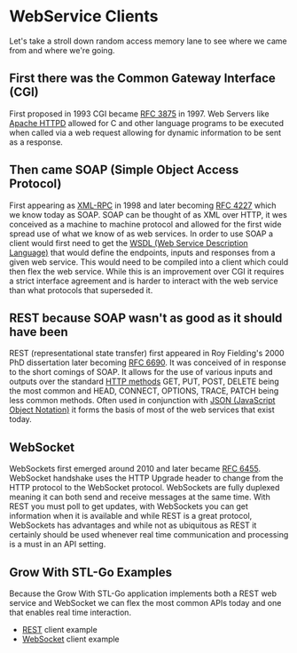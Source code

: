 # WebService Clients

Let's take a stroll down random access memory lane to see where we came from and where we're going.

## First there was the Common Gateway Interface (CGI)

First proposed in 1993 CGI became [RFC 3875](https://datatracker.ietf.org/doc/html/rfc3875) in 1997.  Web Servers like [Apache HTTPD](https://httpd.apache.org/) allowed for C and other language programs to be executed when called via a web request allowing for dynamic information to be sent as a response.

## Then came SOAP (Simple Object Access Protocol)

First appearing as [XML-RPC](https://en.wikipedia.org/wiki/XML-RPC) in 1998 and later becoming [RFC 4227](https://datatracker.ietf.org/doc/html/rfc4227) which we know today as SOAP.  SOAP can be thought of as XML over HTTP, it wes conceived as a machine to machine protocol and allowed for the first wide spread use of what we know of as web services.  In order to use SOAP a client would first need to get the [WSDL (Web Service Description Language)](https://www.w3schools.com/xml/xml_wsdl.asp) that would define the endpoints, inputs and responses from a given web service.  This would need to be compiled into a client which could then flex the web service.  While this is an improvement over CGI it requires a strict interface agreement and is harder to interact with the web service than what protocols that superseded it.

## REST because SOAP wasn't as good as it should have been

REST (representational state transfer) first appeared in Roy Fielding's 2000 PhD dissertation later becoming [RFC 6690](https://datatracker.ietf.org/doc/html/rfc6690).  It was conceived of in response to the short comings of SOAP.  It allows for the use of various inputs and outputs over the standard [HTTP methods](https://developer.mozilla.org/en-US/docs/Web/HTTP/Methods) GET, PUT, POST, DELETE being the most common and HEAD, CONNECT, OPTIONS, TRACE, PATCH being less common methods.  Often used in conjunction with [JSON (JavaScript Object Notation)](https://www.json.org/json-en.html) it forms the basis of most of the web services that exist today.

## WebSocket

WebSockets first emerged around 2010 and later became [RFC 6455](https://datatracker.ietf.org/doc/html/rfc6455).  WebSocket handshake uses the HTTP Upgrade header to change from the HTTP protocol to the WebSocket protocol.  WebSockets are fully duplexed meaning it can both send and receive messages at the same time.  With REST you must poll to get updates, with WebSockets you can get information when it is available and while REST is a great protocol, WebSockets has advantages and while not as ubiquitous as REST it certainly should be used whenever real time communication and processing is a must in an API setting.

## Grow With STL-Go Examples

Because the Grow With STL-Go application implements both a REST web service and WebSocket we can flex the most common APIs today and one that enables real time interaction.

- [REST](REST/README.md) client example
- [WebSocket](WebSocket/README.md) client example
